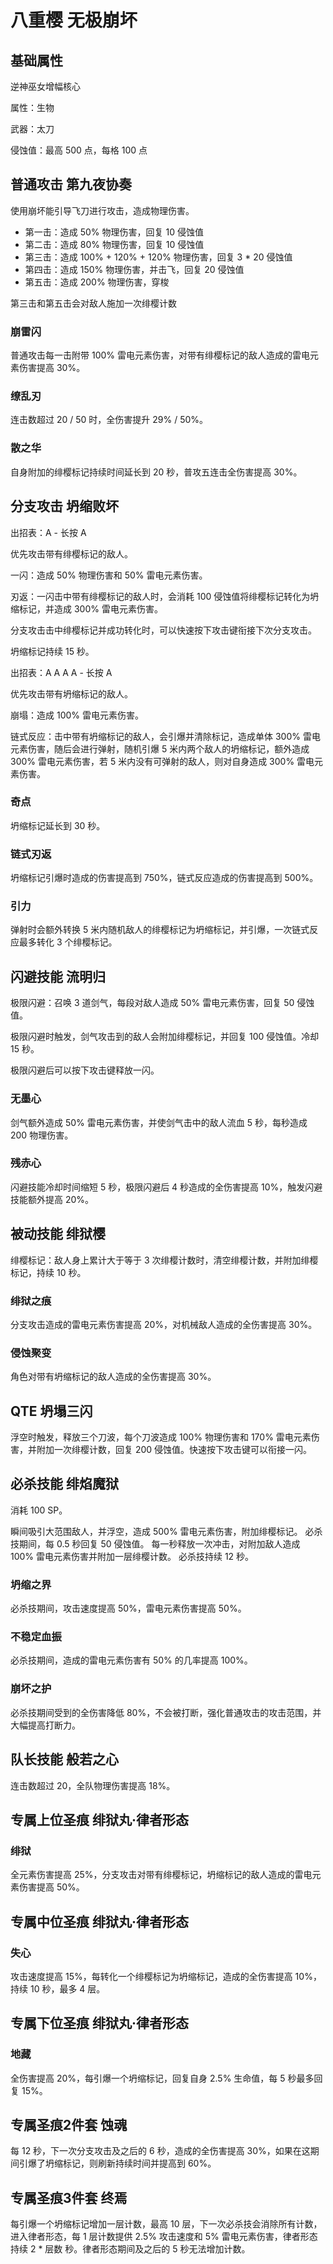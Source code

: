 # 八重樱 无极崩坏

## 基础属性

逆神巫女增幅核心

属性：生物

武器：太刀

侵蚀值：最高 500 点，每格 100 点

## 普通攻击 第九夜协奏

使用崩坏能引导飞刀进行攻击，造成物理伤害。

* 第一击：造成 50% 物理伤害，回复 10 侵蚀值
* 第二击：造成 80% 物理伤害，回复 10 侵蚀值
* 第三击：造成 100% + 120% + 120% 物理伤害，回复 3 * 20 侵蚀值
* 第四击：造成 150% 物理伤害，并击飞，回复 20 侵蚀值
* 第五击：造成 200% 物理伤害，穿梭

第三击和第五击会对敌人施加一次绯樱计数

### 崩雷闪

普通攻击每一击附带 100% 雷电元素伤害，对带有绯樱标记的敌人造成的雷电元素伤害提高 30%。

### 缭乱刃

连击数超过 20 / 50 时，全伤害提升 29% / 50%。

### 散之华

自身附加的绯樱标记持续时间延长到 20 秒，普攻五连击全伤害提高 30%。

## 分支攻击 坍缩败坏

出招表：A - 长按 A

优先攻击带有绯樱标记的敌人。

一闪：造成 50% 物理伤害和 50% 雷电元素伤害。

刃返：一闪击中带有绯樱标记的敌人时，会消耗 100 侵蚀值将绯樱标记转化为坍缩标记，并造成 300% 雷电元素伤害。

分支攻击击中绯樱标记并成功转化时，可以快速按下攻击键衔接下次分支攻击。

坍缩标记持续 15 秒。

出招表：A A A A - 长按 A

优先攻击带有坍缩标记的敌人。

崩塌：造成 100% 雷电元素伤害。

链式反应：击中带有坍缩标记的敌人，会引爆并清除标记，造成单体 300% 雷电元素伤害，随后会进行弹射，随机引爆 5 米内两个敌人的坍缩标记，额外造成 300% 雷电元素伤害，若 5 米内没有可弹射的敌人，则对自身造成 300% 雷电元素伤害。

### 奇点

坍缩标记延长到 30 秒。

### 链式刃返

坍缩标记引爆时造成的伤害提高到 750%，链式反应造成的伤害提高到 500%。

### 引力

弹射时会额外转换 5 米内随机敌人的绯樱标记为坍缩标记，并引爆，一次链式反应最多转化 3 个绯樱标记。

## 闪避技能 流明归

极限闪避：召唤 3 道剑气，每段对敌人造成 50% 雷电元素伤害，回复 50 侵蚀值。

极限闪避时触发，剑气攻击到的敌人会附加绯樱标记，并回复 100 侵蚀值。冷却 15 秒。

极限闪避后可以按下攻击键释放一闪。

### 无墨心

剑气额外造成 50% 雷电元素伤害，并使剑气击中的敌人流血 5 秒，每秒造成 200 物理伤害。

### 残赤心

闪避技能冷却时间缩短 5 秒，极限闪避后 4 秒造成的全伤害提高 10%，触发闪避技能额外提高 20%。

## 被动技能 绯狱樱

绯樱标记：敌人身上累计大于等于 3 次绯樱计数时，清空绯樱计数，并附加绯樱标记，持续 10 秒。

### 绯狱之痕

分支攻击造成的雷电元素伤害提高 20%，对机械敌人造成的全伤害提高 30%。

### 侵蚀聚变

角色对带有坍缩标记的敌人造成的全伤害提高 30%。

## QTE 坍塌三闪

浮空时触发，释放三个刀波，每个刀波造成 100% 物理伤害和 170% 雷电元素伤害，并附加一次绯樱计数，回复 200 侵蚀值。快速按下攻击键可以衔接一闪。

## 必杀技能 绯焰魔狱

消耗 100 SP。

瞬间吸引大范围敌人，并浮空，造成 500% 雷电元素伤害，附加绯樱标记。
必杀技期间，每 0.5 秒回复 50 侵蚀值。
每一秒释放一次冲击，对附加敌人造成 100% 雷电元素伤害并附加一层绯樱计数。
必杀技持续 12 秒。

### 坍缩之界

必杀技期间，攻击速度提高 50%，雷电元素伤害提高 50%。

### 不稳定血振

必杀技期间，造成的雷电元素伤害有 50% 的几率提高 100%。

### 崩坏之护

必杀技期间受到的全伤害降低 80%，不会被打断，强化普通攻击的攻击范围，并大幅提高打断力。

## 队长技能 般若之心

连击数超过 20，全队物理伤害提高 18%。

## 专属上位圣痕 绯狱丸·律者形态

### 绯狱

全元素伤害提高 25%，分支攻击对带有绯樱标记，坍缩标记的敌人造成的雷电元素伤害提高 50%。

## 专属中位圣痕 绯狱丸·律者形态

### 失心

攻击速度提高 15%，每转化一个绯樱标记为坍缩标记，造成的全伤害提高 10%，持续 10 秒，最多 4 层。

## 专属下位圣痕 绯狱丸·律者形态

### 地藏

全伤害提高 20%，每引爆一个坍缩标记，回复自身 2.5% 生命值，每 5 秒最多回复 15%。

## 专属圣痕2件套 蚀魂

每 12 秒，下一次分支攻击及之后的 6 秒，造成的全伤害提高 30%，如果在这期间引爆了坍缩标记，则刷新持续时间并提高到 60%。

## 专属圣痕3件套 终焉

每引爆一个坍缩标记增加一层计数，最高 10 层，下一次必杀技会消除所有计数，进入律者形态，每 1 层计数提供 2.5% 攻击速度和 5% 雷电元素伤害，律者形态持续 2 * 层数 秒。律者形态期间及之后的 5 秒无法增加计数。
